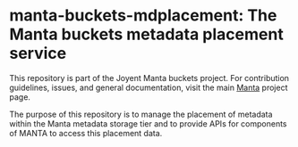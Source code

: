 <!--
    This Source Code Form is subject to the terms of the Mozilla Public
    License, v. 2.0. If a copy of the MPL was not distributed with this
    file, You can obtain one at http://mozilla.org/MPL/2.0/.
-->

<!--
    Copyright 2019 Joyent, Inc.
    Copyright 2023 MNX Cloud, Inc.
-->

# manta-buckets-mdplacement: The Manta buckets metadata placement service

This repository is part of the Joyent Manta buckets project.  For contribution
guidelines, issues, and general documentation, visit the main
[Manta](http://github.com/TritonDataCenter/manta) project page.

The purpose of this repository is to manage the placement of metadata within the
Manta metadata storage tier and to provide APIs for components of MANTA to
access this placement data.
